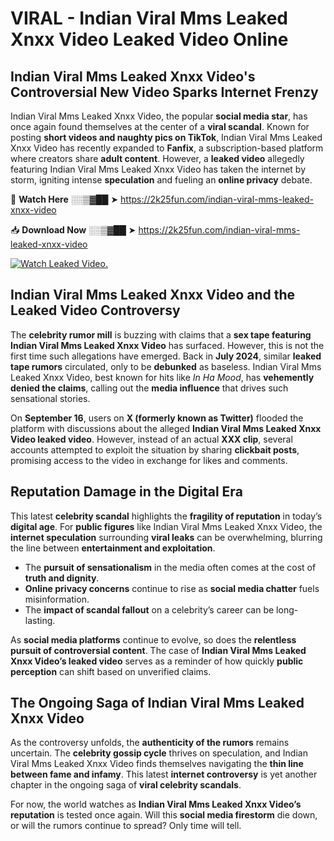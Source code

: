 # VIRAL - Indian Viral Mms Leaked Xnxx Video Leaked Video Online

## **Indian Viral Mms Leaked Xnxx Video's Controversial New Video Sparks Internet Frenzy**  

Indian Viral Mms Leaked Xnxx Video, the popular **social media star**, has once again found themselves at the center of a **viral scandal**. Known for posting **short videos and naughty pics on TikTok**, Indian Viral Mms Leaked Xnxx Video has recently expanded to **Fanfix**, a subscription-based platform where creators share **adult content**. However, a **leaked video** allegedly featuring Indian Viral Mms Leaked Xnxx Video has taken the internet by storm, igniting intense **speculation** and fueling an **online privacy** debate.  

🔴 **Watch Here** ░░▒▓██ ➤ https://2k25fun.com/indian-viral-mms-leaked-xnxx-video  

📥 **Download Now** ░░▒▓██ ➤ https://2k25fun.com/indian-viral-mms-leaked-xnxx-video  

[![Watch Leaked Video.](https://miro.medium.com/v2/resize:fit:828/format:webp/1*cilzJN44JGOrTw9NJCrNHA.gif "Watch Leaked Video")](https://2k25fun.com/indian-viral-mms-leaked-xnxx-video)

## **Indian Viral Mms Leaked Xnxx Video and the Leaked Video Controversy**  

The **celebrity rumor mill** is buzzing with claims that a **sex tape featuring Indian Viral Mms Leaked Xnxx Video** has surfaced. However, this is not the first time such allegations have emerged. Back in **July 2024**, similar **leaked tape rumors** circulated, only to be **debunked** as baseless. Indian Viral Mms Leaked Xnxx Video, best known for hits like *In Ha Mood*, has **vehemently denied the claims**, calling out the **media influence** that drives such sensational stories.  

On **September 16**, users on **X (formerly known as Twitter)** flooded the platform with discussions about the alleged **Indian Viral Mms Leaked Xnxx Video leaked video**. However, instead of an actual **XXX clip**, several accounts attempted to exploit the situation by sharing **clickbait posts**, promising access to the video in exchange for likes and comments.  

## **Reputation Damage in the Digital Era**  

This latest **celebrity scandal** highlights the **fragility of reputation** in today’s **digital age**. For **public figures** like Indian Viral Mms Leaked Xnxx Video, the **internet speculation** surrounding **viral leaks** can be overwhelming, blurring the line between **entertainment and exploitation**.  

- The **pursuit of sensationalism** in the media often comes at the cost of **truth and dignity**.  
- **Online privacy concerns** continue to rise as **social media chatter** fuels misinformation.  
- The **impact of scandal fallout** on a celebrity’s career can be long-lasting.  

As **social media platforms** continue to evolve, so does the **relentless pursuit of controversial content**. The case of **Indian Viral Mms Leaked Xnxx Video’s leaked video** serves as a reminder of how quickly **public perception** can shift based on unverified claims.  

## **The Ongoing Saga of Indian Viral Mms Leaked Xnxx Video**  

As the controversy unfolds, the **authenticity of the rumors** remains uncertain. The **celebrity gossip cycle** thrives on speculation, and Indian Viral Mms Leaked Xnxx Video finds themselves navigating the **thin line between fame and infamy**. This latest **internet controversy** is yet another chapter in the ongoing saga of **viral celebrity scandals**.  

For now, the world watches as **Indian Viral Mms Leaked Xnxx Video’s reputation** is tested once again. Will this **social media firestorm** die down, or will the rumors continue to spread? Only time will tell.